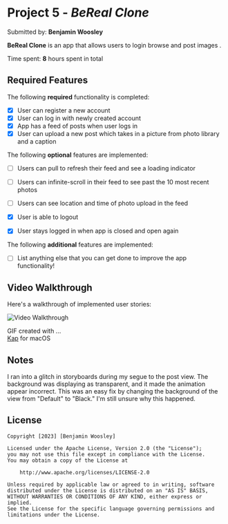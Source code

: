 # Project 5 - *BeReal Clone*

Submitted by: **Benjamin Woosley**

**BeReal Clone** is an app that allows users to login browse and post images .

Time spent: **8** hours spent in total

## Required Features

The following **required** functionality is completed:

- [x] User can register a new account
- [x] User can log in with newly created account
- [x] App has a feed of posts when user logs in
- [x] User can upload a new post which takes in a picture from photo library and a caption    
 
The following **optional** features are implemented:

- [ ] Users can pull to refresh their feed and see a loading indicator
- [ ] Users can infinite-scroll in their feed to see past the 10 most recent photos
- [ ] Users can see location and time of photo upload in the feed    
- [x] User is able to logout
- [x] User stays logged in when app is closed and open again    


The following **additional** features are implemented:

- [ ] List anything else that you can get done to improve the app functionality!

## Video Walkthrough

Here's a walkthrough of implemented user stories:

<img src='https://i.imgur.com/ngGO8s8.gif' title='Video Walkthrough' width='' alt='Video Walkthrough' />

GIF created with ...  
[Kap](https://getkap.co/) for macOS

## Notes

I ran into a glitch in storyboards during my segue to the post view. The background was displaying as transparent, and it made the animation appear incorrect. This was an easy fix by changing the background of the view from "Default" to "Black." I'm still unsure why this happened. 

## License

    Copyright [2023] [Benjamin Woosley]

    Licensed under the Apache License, Version 2.0 (the "License");
    you may not use this file except in compliance with the License.
    You may obtain a copy of the License at

        http://www.apache.org/licenses/LICENSE-2.0

    Unless required by applicable law or agreed to in writing, software
    distributed under the License is distributed on an "AS IS" BASIS,
    WITHOUT WARRANTIES OR CONDITIONS OF ANY KIND, either express or implied.
    See the License for the specific language governing permissions and
    limitations under the License.
